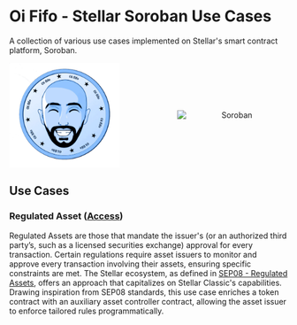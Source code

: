 # Oi Fifo - Stellar Soroban Use Cases

A collection of various use cases implemented on Stellar's smart contract platform, Soroban.

<div align="center" style="display: flex; justify-content: space-between; align-items: center;">
  <img src="assets/logo_oififo.png" alt="Oi Fifo Logo" style="width: 200px; align-self: center; margin-right: 50px;" />
  <img src="https://soroban.stellar.org/img/soroban-wordmark-temp.svg" alt="Soroban" style="width: 200px; align-self: center;" />
</div>


## Use Cases

### Regulated Asset ([Access](soroban/regulated%20assets/README.md))
Regulated Assets are those that mandate the issuer's (or an authorized third party’s, such as a licensed securities exchange) approval for every transaction. Certain regulations require asset issuers to monitor and approve every transaction involving their assets, ensuring specific constraints are met. The Stellar ecosystem, as defined in [SEP08 - Regulated Assets](https://github.com/stellar/stellar-protocol/blob/master/ecosystem/sep-0008.md), offers an approach that capitalizes on Stellar Classic's capabilities. Drawing inspiration from SEP08 standards, this use case enriches a token contract with an auxiliary asset controller contract, allowing the asset issuer to enforce tailored rules programmatically.